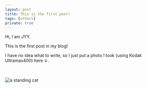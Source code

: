 ```yaml
---
layout: post
title: This is the first post!
tags: [others]
private: true
---
```


Hi, I am JYY.

This is the first post in my blog!

I have no idea what to write, so I just put a photo I took (using Kodak Ultramax400) here ↓.
<br>
<br>
<br>

![a standing cat](../assets/cat.jpg)
